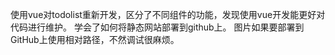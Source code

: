 使用vue对todolist重新开发，区分了不同组件的功能，发现使用vue开发能更好对代码进行维护。
学会了如何将静态网站部署到github上。
图片如果要部署到GitHub上使用相对路径，不然调试很麻烦。
 
